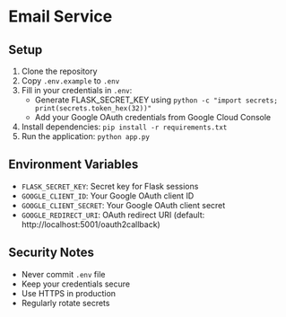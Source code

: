 # Email Service

## Setup

1. Clone the repository
2. Copy `.env.example` to `.env`
3. Fill in your credentials in `.env`:
   - Generate FLASK_SECRET_KEY using `python -c "import secrets; print(secrets.token_hex(32))"`
   - Add your Google OAuth credentials from Google Cloud Console
4. Install dependencies: `pip install -r requirements.txt`
5. Run the application: `python app.py`

## Environment Variables

- `FLASK_SECRET_KEY`: Secret key for Flask sessions
- `GOOGLE_CLIENT_ID`: Your Google OAuth client ID
- `GOOGLE_CLIENT_SECRET`: Your Google OAuth client secret
- `GOOGLE_REDIRECT_URI`: OAuth redirect URI (default: http://localhost:5001/oauth2callback)

## Security Notes

- Never commit `.env` file
- Keep your credentials secure
- Use HTTPS in production
- Regularly rotate secrets
